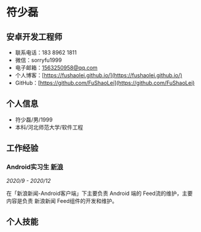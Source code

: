 # 符少磊

## 安卓开发工程师

- 联系电话：183 8962 1811
- 微信：sorryfu1999
- 电子邮箱：[1563250958@qq.com](1563250958@qq.com)
- 个人博客：[https://fushaolei.github.io/](https://fushaolei.github.io/)
- GitHub：[https://github.com/FuShaoLei](https://github.com/FuShaoLei)

## 个人信息

- 符少磊/男/1999
- 本科/河北师范大学/软件工程


## 工作经验

### **Android实习生** [新浪](https://www.sina.com.cn/)

*2020/9 - 2020/12*

在「新浪新闻-Android客户端」下主要负责 Android 端的 Feed流的维护，主要内容是负责 新浪新闻 Feed组件的开发和维护。



## 个人技能







